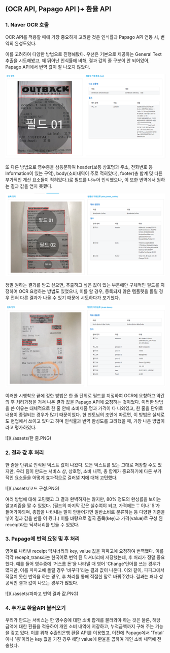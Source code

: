 ## (OCR API, Papago API )+ 환율 API

### 1. Naver OCR 호출

OCR API를 적용할 때에 가장 중요하게 고려한 것은 인식률과 Papago API 연동 시, 번역의 완성도였다. 

이를 고려하여 다양한 방법으로 진행해봤다. 우선은 기본으로 제공하는 General Text 추출을 시도해봤고, 꽤 뛰어난 인식률에 비해, 결과 값의 줄 구분이 안 되어있어, Papago API에서 번역 값이 잘 나오지 않았다.

![](./assets/General_OUTBACK.PNG)



또 다른 방법으로 영수증을 삼등분하여 header(보통 상호명과 주소, 전화번호 등 Information이 있는 구역), body(소비내역이 주로 적혀있다), footer(총 합계 및 다른 부가적인 계산 요소들이 적혀있다.)로 필드를 나누어 인식했으나, 이 또한 번역에서 원하는 결과 값을 얻지 못했다.

![](./assets/3등분.PNG)

 정말 원하는 결과를 받고 싶으면, 추출하고 싶은 값이 있는 부분에만 구체적인 필드를 지정하여 OCR 요청하는 방법도 있었으나, 이를 할 경우, 등록되지 않은 템플릿을 돌릴 경우 전혀 다른 결과가 나올 수 있기 때문에 시도하다가 포기했다.

![](./assets/Specific.PNG)



이러한 시행착오 끝에 정한 방법은 한 줄 단위로 필드를 지정하여 OCR에 요청하고 약간의 후 처리과정을 거쳐 나온 결과 값을 Papago API에 요청하는 것이었다.  이러한 방법을 쓴 이유는 대체적으로 한 줄 안에 소비제품 명과 가격이 다 나와있고, 한 줄을 단위로 내용이 종결되는 경우가 많기 때문이었다. 한 멘토님의 조언에 따르면, 이 방법은 실제로도 현업에서 쓰이고 있다고 하며 인식률과 번역 완성도를 고려했을 때, 가장 나은 방법이라고 평가하였다.

![](./assets/한 줄.PNG)

### 2. 결과 값 후 처리

한 줄을 단위로 인식된 텍스트 값이 나왔다. 모든 텍스트를 있는 그대로 저장할 수도 있지만, 우리 팀이 만드는 서비스 상, 상호명, 소비 내역, 총 합계가 중요하기에 다른 부가적인 요소들을 어떻게 효과적으로 걸러낼 지에 대해 고민했다.

![](./assets/코드 구성.PNG)

여러 방법에 대해 고민했고 그 결과 완벽하지는 않지만, 80% 정도의 완성률을 보이는 알고리즘을 짤 수 있었다. (필드의 마지막 값은 실수여야 되고, 가격에는 '.' 이나 '$'가 들어가야되며, 총합을 나타내는 말이 안들어가면 일반소비로 분류하는 등 다양한 기준을 넣어 결과 값을 만들 어 줬다.) 이를 바탕으로 결국 품목(key)과 가격(value)로 구성 된 receipt라는 딕셔너리를 만들 수 있었다.



### 3. Papago에 번역 요청 및 후 처리

영어로 나타낸 receipt 딕셔너리의 key, value 값을 파파고에 요청하여 번역했다. 이를 각각 recepit_trans라는 한국어로 번역 된 딕셔너리에 저장했는데, 후 처리가 정말 중요했다. 예를 들어 영수증에 '거스름 돈'을 나타낼 때 영어 'Change'단어를 쓰는 경우가 많지만, 이를 파파고에 돌릴 경우 '바꾸다'라는 결과 값이 나온다. 이와 같이, 파파고에서 적절치 못한 번역을 하는 경우, 후 처리를 통해 적절한 말로 바꿔주었다.  결과는 꽤나 성공적인 결과 값이 나오는 경우가 많았다.

![](./assets/파파고 번역 결과 값.PNG)



### 4. 추가로 환율API 불러오기

우리가 만드는 서비스는 한 영수증에 대한 소비 합계를 불러와야 하는 것은 물론, 해당 금액에 대한 환율을 적용하여 개인 소비 내역에 저장하고,  누적금액까지 구해 주는 기능을 갖고 있다. 이를 위해 수출입은행 환율 API를 이용했고, 이전에 Papago에서 'Total' 이나 '총'이라는 key 값을 가진 경우 해당 value에 환율을 곱하여 개인 소비 내역에 전송했다.